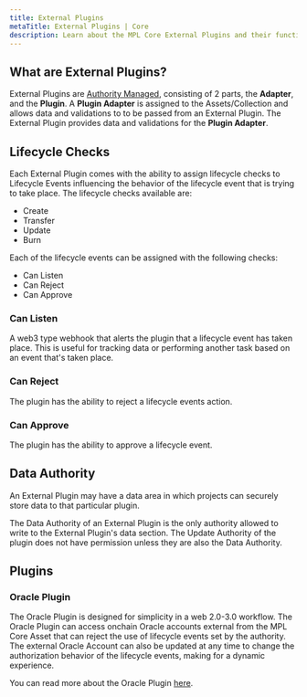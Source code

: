```yaml
---
title: External Plugins
metaTitle: External Plugins | Core
description: Learn about the MPL Core External Plugins and their functionality.
---
```


## What are External Plugins?

External Plugins are [Authority Managed](/core/plugins#authority-managed-plugins), consisting of 2 parts, the **Adapter**, and the **Plugin**. A **Plugin Adapter** is assigned to the Assets/Collection and allows data and validations to to be passed from an External Plugin. The External Plugin provides data and validations for the **Plugin Adapter**.

## Lifecycle Checks

Each External Plugin comes with the ability to assign lifecycle checks to Lifecycle Events influencing the behavior of the lifecycle event that is trying to take place. The lifecycle checks available are:

- Create
- Transfer
- Update
- Burn

Each of the lifecycle events can be assigned with the following checks:

- Can Listen
- Can Reject
- Can Approve

### Can Listen

A web3 type webhook that alerts the plugin that a lifecycle event has taken place. This is useful for tracking data or performing another task based on an event that's taken place.

### Can Reject

The plugin has the ability to reject a lifecycle events action.

### Can Approve

The plugin has the ability to approve a lifecycle event.

## Data Authority

An External Plugin may have a data area in which projects can securely store data to that particular plugin.

The Data Authority of an External Plugin is the only authority allowed to write to the External Plugin's data section. The Update Authority of the plugin does not have permission unless they are also the Data Authority.

## Plugins

### Oracle Plugin

The Oracle Plugin is designed for simplicity in a web 2.0-3.0 workflow. The Oracle Plugin can access onchain Oracle accounts external from the MPL Core Asset that can reject the use of lifecycle events set by the authority. The external Oracle Account can also be updated at any time to change the authorization behavior of the lifecycle events, making for a dynamic experience.

You can read more about the Oracle Plugin [here](/core//external-plugins/oracle).
